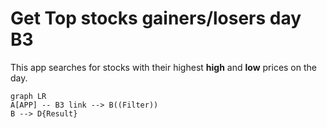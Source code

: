 # Get Top stocks gainers/losers day B3

This app searches for stocks with their highest **high** and **low** prices on the day. 

```mermaid
graph LR
A[APP] -- B3 link --> B((Filter))
B --> D{Result}
```
